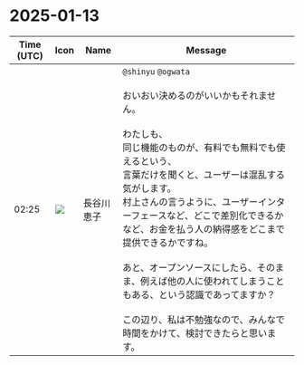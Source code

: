 # 2025-01-13

|Time (UTC)|Icon|Name|Message|
|---|---|---|---|
|02:25|![](https://avatars.slack-edge.com/2024-11-11/8018002712084_f1074d971e4526f6611e_72.jpg)|長谷川恵子|`@shinyu` `@ogwata` <br><br>おいおい決めるのがいいかもそれません。<br><br>わたしも、<br>同じ機能のものが、有料でも無料でも使えるという、<br>言葉だけを聞くと、ユーザーは混乱する気がします。<br>村上さんの言うように、ユーザーインターフェースなど、どこで差別化できるかなど、お金を払う人の納得感をどこまで提供できるかですね。<br><br>あと、オープンソースにしたら、そのまま、例えば他の人に使われてしまうこともある、という認識であってますか？<br><br>この辺り、私は不勉強なので、みんなで時間をかけて、検討できたらと思います。|
